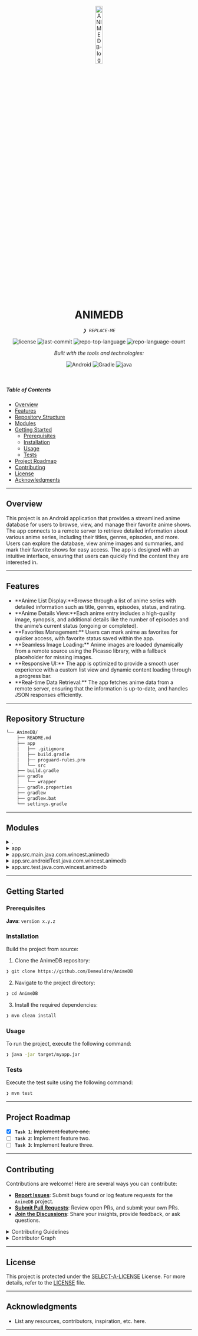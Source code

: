 <p align="center">
  <img src="https://img.icons8.com/?size=512&id=55494&format=png" width="20%" alt="ANIMEDB-logo">
</p>
<p align="center">
    <h1 align="center">ANIMEDB</h1>
</p>
<p align="center">
    <em><code>❯ REPLACE-ME</code></em>
</p>
<p align="center">
	<img src="https://img.shields.io/github/license/Demeuldre/AnimeDB?style=flat&logo=opensourceinitiative&logoColor=white&color=0080ff" alt="license">
	<img src="https://img.shields.io/github/last-commit/Demeuldre/AnimeDB?style=flat&logo=git&logoColor=white&color=0080ff" alt="last-commit">
	<img src="https://img.shields.io/github/languages/top/Demeuldre/AnimeDB?style=flat&color=0080ff" alt="repo-top-language">
	<img src="https://img.shields.io/github/languages/count/Demeuldre/AnimeDB?style=flat&color=0080ff" alt="repo-language-count">
</p>
<p align="center">
		<em>Built with the tools and technologies:</em>
</p>
<p align="center">
	<img src="https://img.shields.io/badge/Android-3DDC84.svg?style=flat&logo=Android&logoColor=white" alt="Android">
	<img src="https://img.shields.io/badge/Gradle-02303A.svg?style=flat&logo=Gradle&logoColor=white" alt="Gradle">
	<img src="https://img.shields.io/badge/java-%23ED8B00.svg?style=flat&logo=openjdk&logoColor=white" alt="java">
</p>

<br>

#####  Table of Contents

- [ Overview](#-overview)
- [ Features](#-features)
- [ Repository Structure](#-repository-structure)
- [ Modules](#-modules)
- [ Getting Started](#-getting-started)
    - [ Prerequisites](#-prerequisites)
    - [ Installation](#-installation)
    - [ Usage](#-usage)
    - [ Tests](#-tests)
- [ Project Roadmap](#-project-roadmap)
- [ Contributing](#-contributing)
- [ License](#-license)
- [ Acknowledgments](#-acknowledgments)

---

##  Overview

<p>This project is an Android application that provides a streamlined anime database for users to browse, view, and manage their favorite anime shows. The app connects to a remote server to retrieve detailed information about various anime series, including their titles, genres, episodes, and more. Users can explore the database, view anime images and summaries, and mark their favorite shows for easy access. The app is designed with an intuitive interface, ensuring that users can quickly find the content they are interested in.
</p>

---

##  Features
<ul>
	<li>**Anime List Display:**Browse through a list of anime series with detailed information such as title, genres, episodes, status, and rating.</li>
	<li>**Anime Details View:**Each anime entry includes a high-quality image, synopsis, and additional details like the number of episodes and the anime’s current status (ongoing or completed).</li>
	<li>**Favorites Management:** Users can mark anime as favorites for quicker access, with favorite status saved within the app.</li>
	<li>**Seamless Image Loading:** Anime images are loaded dynamically from a remote source using the Picasso library, with a fallback placeholder for missing images.</li>
	<li>**Responsive UI:** The app is optimized to provide a smooth user experience with a custom list view and dynamic content loading through a progress bar.</li>
	<li>**Real-time Data Retrieval:** The app fetches anime data from a remote server, ensuring that the information is up-to-date, and handles JSON responses efficiently.</li>
</ul>
 
 

---

##  Repository Structure

```sh
└── AnimeDB/
    ├── README.md
    ├── app
    │   ├── .gitignore
    │   ├── build.gradle
    │   ├── proguard-rules.pro
    │   └── src
    ├── build.gradle
    ├── gradle
    │   └── wrapper
    ├── gradle.properties
    ├── gradlew
    ├── gradlew.bat
    └── settings.gradle
```

---

##  Modules

<details closed><summary>.</summary>

| File | Summary |
| --- | --- |
| [gradlew.bat](https://github.com/Demeuldre/AnimeDB/blob/main/gradlew.bat) | <code>❯ REPLACE-ME</code> |
| [build.gradle](https://github.com/Demeuldre/AnimeDB/blob/main/build.gradle) | <code>❯ REPLACE-ME</code> |
| [settings.gradle](https://github.com/Demeuldre/AnimeDB/blob/main/settings.gradle) | <code>❯ REPLACE-ME</code> |

</details>

<details closed><summary>app</summary>

| File | Summary |
| --- | --- |
| [proguard-rules.pro](https://github.com/Demeuldre/AnimeDB/blob/main/app/proguard-rules.pro) | <code>❯ REPLACE-ME</code> |
| [build.gradle](https://github.com/Demeuldre/AnimeDB/blob/main/app/build.gradle) | <code>❯ REPLACE-ME</code> |

</details>

<details closed><summary>app.src.main.java.com.wincest.animedb</summary>

| File | Summary |
| --- | --- |
| [Anime.java](https://github.com/Demeuldre/AnimeDB/blob/main/app/src/main/java/com/wincest/animedb/Anime.java) | <code>❯ REPLACE-ME</code> |
| [MainActivity.java](https://github.com/Demeuldre/AnimeDB/blob/main/app/src/main/java/com/wincest/animedb/MainActivity.java) | <code>❯ REPLACE-ME</code> |
| [AnimeView.java](https://github.com/Demeuldre/AnimeDB/blob/main/app/src/main/java/com/wincest/animedb/AnimeView.java) | <code>❯ REPLACE-ME</code> |

</details>

<details closed><summary>app.src.androidTest.java.com.wincest.animedb</summary>

| File | Summary |
| --- | --- |
| [ExampleInstrumentedTest.java](https://github.com/Demeuldre/AnimeDB/blob/main/app/src/androidTest/java/com/wincest/animedb/ExampleInstrumentedTest.java) | <code>❯ REPLACE-ME</code> |

</details>

<details closed><summary>app.src.test.java.com.wincest.animedb</summary>

| File | Summary |
| --- | --- |
| [ExampleUnitTest.java](https://github.com/Demeuldre/AnimeDB/blob/main/app/src/test/java/com/wincest/animedb/ExampleUnitTest.java) | <code>❯ REPLACE-ME</code> |

</details>

---

##  Getting Started

###  Prerequisites

**Java**: `version x.y.z`

###  Installation

Build the project from source:

1. Clone the AnimeDB repository:
```sh
❯ git clone https://github.com/Demeuldre/AnimeDB
```

2. Navigate to the project directory:
```sh
❯ cd AnimeDB
```

3. Install the required dependencies:
```sh
❯ mvn clean install
```

###  Usage

To run the project, execute the following command:

```sh
❯ java -jar target/myapp.jar
```

###  Tests

Execute the test suite using the following command:

```sh
❯ mvn test
```

---

##  Project Roadmap

- [X] **`Task 1`**: <strike>Implement feature one.</strike>
- [ ] **`Task 2`**: Implement feature two.
- [ ] **`Task 3`**: Implement feature three.

---

##  Contributing

Contributions are welcome! Here are several ways you can contribute:

- **[Report Issues](https://github.com/Demeuldre/AnimeDB/issues)**: Submit bugs found or log feature requests for the `AnimeDB` project.
- **[Submit Pull Requests](https://github.com/Demeuldre/AnimeDB/blob/main/CONTRIBUTING.md)**: Review open PRs, and submit your own PRs.
- **[Join the Discussions](https://github.com/Demeuldre/AnimeDB/discussions)**: Share your insights, provide feedback, or ask questions.

<details closed>
<summary>Contributing Guidelines</summary>

1. **Fork the Repository**: Start by forking the project repository to your github account.
2. **Clone Locally**: Clone the forked repository to your local machine using a git client.
   ```sh
   git clone https://github.com/Demeuldre/AnimeDB
   ```
3. **Create a New Branch**: Always work on a new branch, giving it a descriptive name.
   ```sh
   git checkout -b new-feature-x
   ```
4. **Make Your Changes**: Develop and test your changes locally.
5. **Commit Your Changes**: Commit with a clear message describing your updates.
   ```sh
   git commit -m 'Implemented new feature x.'
   ```
6. **Push to github**: Push the changes to your forked repository.
   ```sh
   git push origin new-feature-x
   ```
7. **Submit a Pull Request**: Create a PR against the original project repository. Clearly describe the changes and their motivations.
8. **Review**: Once your PR is reviewed and approved, it will be merged into the main branch. Congratulations on your contribution!
</details>

<details closed>
<summary>Contributor Graph</summary>
<br>
<p align="left">
   <a href="https://github.com{/Demeuldre/AnimeDB/}graphs/contributors">
      <img src="https://contrib.rocks/image?repo=Demeuldre/AnimeDB">
   </a>
</p>
</details>

---

##  License

This project is protected under the [SELECT-A-LICENSE](https://choosealicense.com/licenses) License. For more details, refer to the [LICENSE](https://choosealicense.com/licenses/) file.

---

##  Acknowledgments

- List any resources, contributors, inspiration, etc. here.

---
